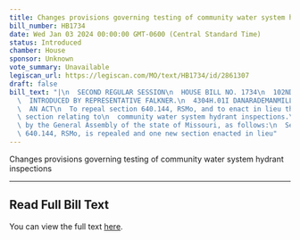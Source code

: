 ```yaml
---
title: Changes provisions governing testing of community water system hydrant inspections
bill_number: HB1734
date: Wed Jan 03 2024 00:00:00 GMT-0600 (Central Standard Time)
status: Introduced
chamber: House
sponsor: Unknown
vote_summary: Unavailable
legiscan_url: https://legiscan.com/MO/text/HB1734/id/2861307
draft: false
bill_text: "|\n  SECOND REGULAR SESSION\n  HOUSE BILL NO. 1734\n  102ND GENERAL ASSEMBLY\n\
  \  INTRODUCED BY REPRESENTATIVE FALKNER.\n  4304H.01I DANARADEMANMILLER,ChiefClerk\n\
  \  AN ACT\n  To repeal section 640.144, RSMo, and to enact in lieu thereof one new\
  \ section relating to\n  community water system hydrant inspections.\n  Be it enacted\
  \ by the General Assembly of the state of Missouri, as follows:\n  Section A. Section\
  \ 640.144, RSMo, is repealed and one new section enacted in lieu"
---
```

Changes provisions governing testing of community water system hydrant inspections

---

## Read Full Bill Text

You can view the full text [here](https://legiscan.com/MO/text/HB1734/id/2861307).
